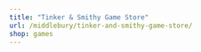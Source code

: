 ```yaml
---
title: "Tinker & Smithy Game Store"
url: /middlebury/tinker-and-smithy-game-store/
shop: games
---
```

